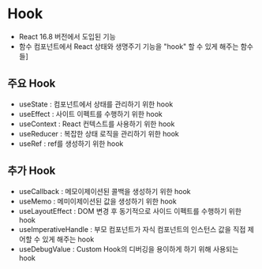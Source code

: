 # Hook
- React 16.8 버전에서 도입된 기능
- 함수 컴포넌트에서 React 상태와 생명주기 기능을 "hook" 할 수 있게 해주는 함수들]



## 주요 Hook
- useState : 컴포넌트에서 상태를 관리하기 위한 hook
- useEffect : 사이트 이펙트를 수행하기 위한 hook
- useContext : React 컨텍스트를 사용하기 위한 hook
- useReducer : 복잡한 상태 로직을 관리하기 위한 hook
- useRef : ref를 생성하기 위한 hook

## 추가 Hook
- useCallback : 메모이제이션된 콜백을 생성하기 위한 hook
- useMemo : 메미이제이션된 값을 생성하기 위한 hook
- useLayoutEffect : DOM 변경 후 동기적으로 사이드 이펙트를 수행하기 위한 hook
- useImperativeHandle : 부모 컴포넌트가 자식 컴포넌트의 인스턴스 값을 직접 제어할 수 있게 해주는 hook
- useDebugValue : Custom Hook의 디버깅을 용이하게 하기 위해 사용되는 hook
